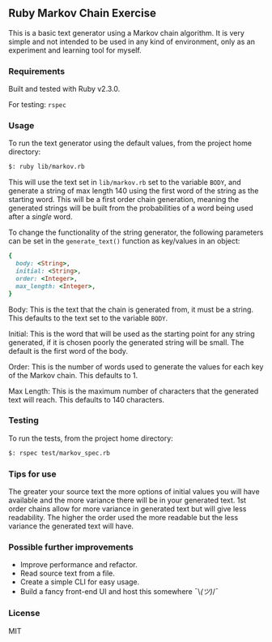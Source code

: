 ## Ruby Markov Chain Exercise

This is a basic text generator using a Markov chain algorithm. It is very simple and not intended to be used in any kind of environment, only as an experiment and learning tool for myself.

### Requirements
Built and tested with Ruby v2.3.0.

For testing: `rspec`

### Usage
To run the text generator using the default values, from the project home directory:
```bash
$: ruby lib/markov.rb
```
This will use the text set in `lib/markov.rb` set to the variable `BODY`, and generate a string of max length 140 using the first word of the string as the starting word. This will be a first order chain generation, meaning the generated strings will be built from the probabilities of a word being used after a _single_ word.

To change the functionality of the string generator, the following parameters can be set in the `generate_text()` function as key/values in an object:

```ruby
{
  body: <String>,
  initial: <String>,
  order: <Integer>,
  max_length: <Integer>,
}
```
Body:
This is the text that the chain is generated from, it must be a string. This defaults to the text set to the variable `BODY`.

Initial:
This is the word that will be used as the starting point for any string generated, if it is chosen poorly the generated string will be small. The default is the first word of the body.

Order:
This is the number of words used to generate the values for each key of the Markov chain. This defaults to 1.

Max Length:
This is the maximum number of characters that the generated text will reach. This defaults to 140 characters.

### Testing
To run the tests, from the project home directory:
```bash
$: rspec test/markov_spec.rb
```

### Tips for use
The greater your source text the more options of initial values you will have available and the more variance there will be in your generated text. 1st order chains allow for more variance in generated text but will give less readability. The higher the order used the more readable but the less variance the generated text will have.

### Possible further improvements
* Improve performance and refactor.
* Read source text from a file.
* Create a simple CLI for easy usage.
* Build a fancy front-end UI and host this somewhere ¯\\_(ツ)_/¯

### License
MIT
